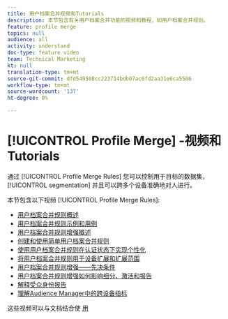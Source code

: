 ```yaml
---
title: 用户档案合并视频和Tutorials
description: 本节包含有关用户档案合并功能的视频和教程，如用户档案合并规则。
feature: profile merge
topics: null
audience: all
activity: understand
doc-type: feature video
team: Technical Marketing
kt: null
translation-type: tm+mt
source-git-commit: dfd549508cc223714bdb07ac6fd2aa31e6ca5586
workflow-type: tm+mt
source-wordcount: '137'
ht-degree: 0%

---
```



# [!UICONTROL Profile Merge] -视频和Tutorials

通过 [!UICONTROL Profile Merge Rules] 您可以控制用于目标的数据集， [!UICONTROL segmentation] 并且可以跨多个设备准确地对人进行。

本节包含以下视频 [!UICONTROL Profile Merge Rules]:

* [用户档案合并规则概述](overview-of-profile-merge-rules.md)
* [用户档案合并规则示例和用例](profile-merge-rule-examples-and-use-cases.md)
* [用户档案合并规则增强概述](overview-of-profile-merge-rule-enhancements.md)
* [创建和使用简单用户档案合并规则](creating-and-using-simple-profile-merge-rules.md)
* [使用用户档案合并规则在认证状态下实现个性化](using-profile-merge-rules-to-personalize-in-an-authenticated-state.md)
* [将用户档案合并规则用于设备扩展和扩展范围](using-profile-merge-rules-for-device-extension-and-increased-reach.md)
* [用户档案合并规则增强——先决条件](profile-merge-rule-enhancements-pre-requisites.md)
* [用户档案合并规则增强如何影响细分、激活和报告](how-profile-merge-rule-enhancements-impact-segmentation-activation-and-reporting.md)
* [解释受众身份报告](interpret-audience-identity-reporting.md)
* [理解Audience Manager中的跨设备指标](understanding-cross-device-metrics-in-audience-manager.md)

这些视频可以与文档结合使 [用](https://docs.adobe.com/help/en/audience-manager/user-guide/features/profile-merge-rules/merge-rules-overview.html)
